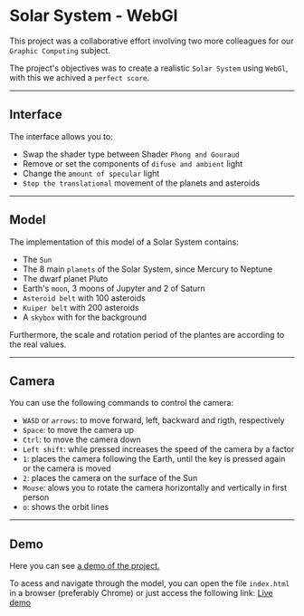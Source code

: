 # Solar System - WebGl

This project was a collaborative effort involving two more colleagues for our ```Graphic Computing``` subject.

The project's objectives was to create a realistic ```Solar System``` using ```WebGl```, with this we achived a ```perfect score```.


---
## Interface

The interface allows you to:
- Swap the shader type between Shader ```Phong and Gouraud```
- Remove or set the components of ```difuse and ambient``` light
- Change the ```amount of specular``` light
- ```Stop the translational``` movement of the planets and asteroids


---
## Model

The implementation of this model of a Solar System contains:
- The ```Sun```
- The 8 main ```planets``` of the Solar System, since Mercury to Neptune
- The dwarf planet Pluto
- Earth's ```moon```, 3 moons of Jupyter and 2 of Saturn
- ```Asteroid belt``` with 100 asteroids
- ```Kuiper belt``` with 200 asteroids
- A ```skybox``` with for the background


Furthermore, the scale and rotation period of the plantes are according to the real values.


---
## Camera
You can use the following commands to control the camera:
- ```WASD``` or ```arrows```: to move forward, left, backward and rigth, respectively
- ```Space```: to move the camera up
- ```Ctrl```: to move the camera down
- ```Left shift```: while pressed increases the speed of the camera by a factor
- ```1```: places the camera following the Earth, until the key is pressed again or the camera is moved
- ```2```: places the camera on the surface of the Sun
- ```Mouse```: alows you to rotate the camera horizontally and vertically in first person
- ```o```: shows the orbit lines


---
## Demo

Here you can see 
<a href= "https://youtu.be/DB8eehMY8Tc" > a demo of the project.</a>

To acess and navigate through the model, you can open the file ```index.html``` in a browser (preferably Chrome) or just access the following link: 
<a href= "https://kuukitenshi.github.io/Solar-System__Graphic-Computing/" > Live demo </a>
